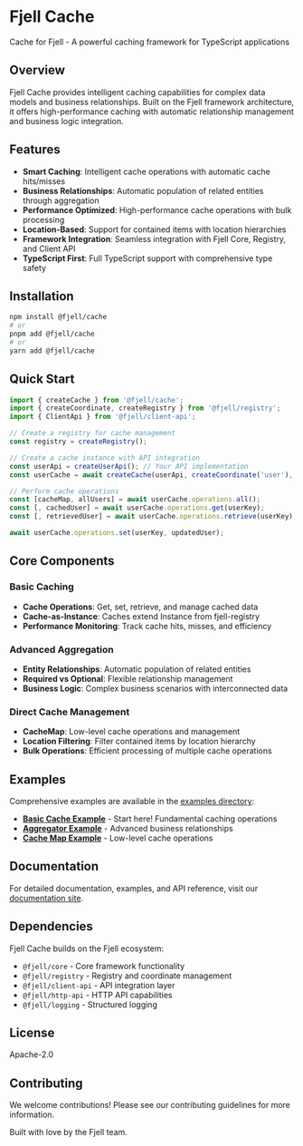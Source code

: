 # Fjell Cache

Cache for Fjell - A powerful caching framework for TypeScript applications

## Overview

Fjell Cache provides intelligent caching capabilities for complex data models and business relationships. Built on the Fjell framework architecture, it offers high-performance caching with automatic relationship management and business logic integration.

## Features

- **Smart Caching**: Intelligent cache operations with automatic cache hits/misses
- **Business Relationships**: Automatic population of related entities through aggregation
- **Performance Optimized**: High-performance cache operations with bulk processing
- **Location-Based**: Support for contained items with location hierarchies
- **Framework Integration**: Seamless integration with Fjell Core, Registry, and Client API
- **TypeScript First**: Full TypeScript support with comprehensive type safety

## Installation

```bash
npm install @fjell/cache
# or
pnpm add @fjell/cache
# or
yarn add @fjell/cache
```

## Quick Start

```typescript
import { createCache } from '@fjell/cache';
import { createCoordinate, createRegistry } from '@fjell/registry';
import { ClientApi } from '@fjell/client-api';

// Create a registry for cache management
const registry = createRegistry();

// Create a cache instance with API integration
const userApi = createUserApi(); // Your API implementation
const userCache = await createCache(userApi, createCoordinate('user'), registry);

// Perform cache operations
const [cacheMap, allUsers] = await userCache.operations.all();
const [, cachedUser] = await userCache.operations.get(userKey);
const [, retrievedUser] = await userCache.operations.retrieve(userKey); // Cache hit!

await userCache.operations.set(userKey, updatedUser);
```

## Core Components

### Basic Caching
- **Cache Operations**: Get, set, retrieve, and manage cached data
- **Cache-as-Instance**: Caches extend Instance from fjell-registry
- **Performance Monitoring**: Track cache hits, misses, and efficiency

### Advanced Aggregation
- **Entity Relationships**: Automatic population of related entities
- **Required vs Optional**: Flexible relationship management
- **Business Logic**: Complex business scenarios with interconnected data

### Direct Cache Management
- **CacheMap**: Low-level cache operations and management
- **Location Filtering**: Filter contained items by location hierarchy
- **Bulk Operations**: Efficient processing of multiple cache operations

## Examples

Comprehensive examples are available in the [examples directory](./examples/):

- **[Basic Cache Example](./examples/basic-cache-example.ts)** - Start here! Fundamental caching operations
- **[Aggregator Example](./examples/aggregator-example.ts)** - Advanced business relationships
- **[Cache Map Example](./examples/cache-map-example.ts)** - Low-level cache operations

## Documentation

For detailed documentation, examples, and API reference, visit our [documentation site](https://getfjell.github.io/fjell-cache/).

## Dependencies

Fjell Cache builds on the Fjell ecosystem:
- `@fjell/core` - Core framework functionality
- `@fjell/registry` - Registry and coordinate management
- `@fjell/client-api` - API integration layer
- `@fjell/http-api` - HTTP API capabilities
- `@fjell/logging` - Structured logging

## License

Apache-2.0

## Contributing

We welcome contributions! Please see our contributing guidelines for more information.

Built with love by the Fjell team.
